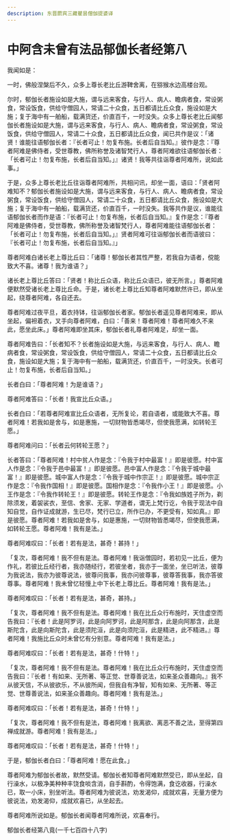 ```yaml
---
description: 东晋罽宾三藏瞿昙僧伽提婆译
---
```


# 中阿含未曾有法品郁伽长者经第八

我闻如是：

一时，佛般涅槃后不久，众多上尊长老比丘游鞞舍离，在猕猴水边高楼台观。

尔时，郁伽长者施设如是大施，谓与远来客食，与行人、病人、瞻病者食，常设粥食，常设饭食，供给守僧园人，常请二十众食，五日都请比丘众食，施设如是大施；复于海中有一舶船，载满货还，价直百千，一时没失。众多上尊长老比丘闻郁伽长者施设如是大施，谓与远来客食，与行人、病人、瞻病者食，常设粥食，常设饭食，供给守僧园人，常请二十众食，五日都请比丘众食，闻已共作是议：「诸贤！谁能往语郁伽长者：『长者可止！勿复布施。长者后自当知。』彼作是念：『尊者阿难是佛侍者，受世尊教，佛所称誉及诸智梵行人，尊者阿难欲往语郁伽长者：「长者可止！勿复布施，长者后自当知。」』诸贤！我等共往诣尊者阿难所，说如此事。」

于是，众多上尊长老比丘往诣尊者阿难所，共相问讯，却坐一面，语曰：「贤者阿难知不？郁伽长者施设如是大施，谓与远来客食，与行人、病人、瞻病者食，常设粥食，常设饭食，供给守僧园人，常请二十众食，五日都请比丘众食，施设如是大施；复于海中有一舶船，载满货还，价直百千，一时没失。我等共作是议，谁能往语郁伽长者而作是语：『长者可止！勿复布施，长者后自当知。』复作是念：『尊者阿难是佛侍者，受世尊教，佛所称誉及诸智梵行人，尊者阿难能往语郁伽长者：「长者可止！勿复布施，长者后自当知。」』贤者阿难可往诣郁伽长者而语彼曰：『长者可止！勿复布施，长者后自当知。』」

尊者阿难白诸长老上尊比丘曰：「诸尊！郁伽长者其性严整，若我自为语者，傥能致大不喜。诸尊！我为谁语？」

诸长老上尊比丘答曰：「贤者！称比丘众语，称比丘众语已，彼无所言。」尊者阿难便默然受诸长老上尊比丘命。于是，诸长老上尊比丘知尊者阿难默然许已，即从坐起，绕尊者阿难，各自还去。

尊者阿难过夜平旦，着衣持钵，往诣郁伽长者家。郁伽长者遥见尊者阿难来，即从坐起，偏袒着衣，叉手向尊者阿难，白曰：「善来！尊者阿难！尊者阿难久不来此，愿坐此床。」尊者阿难即坐其床，郁伽长者礼尊者阿难足，却坐一面。

尊者阿难告曰：「长者知不？长者施设如是大施，与远来客食，与行人、病人、瞻病者食，常设粥食，常设饭食，供给守僧园人，常请二十众食，五日都请比丘众食，施设如是大施；复于海中有一舶船，载满货还，价直百千，一时没失。长者可止！勿复布施，长者后自当知。」

长者白曰：「尊者阿难！为是谁语？」

尊者阿难答曰：「长者！我宣比丘众语。」

长者白曰：「若尊者阿难宣比丘众语者，无所复论，若自语者，或能致大不喜。尊者阿难！若我如是舍与，如是惠施，一切财物皆悉竭尽，但使我愿满，如转轮王愿。」

尊者阿难问曰：「长者云何转轮王愿？」

长者答曰：「尊者阿难！村中贫人作是念：『令我于村中最富！』即是彼愿。村中富人作是念：『令我于邑中最富！』即是彼愿。邑中富人作是念：『令我于城中最富！』即是彼愿。城中富人作是念：『令我于城中作宗正！』即是彼愿。城中宗正作是念：『令我作国相！』即是彼愿。国相作是念：『令我作小王！』即是彼愿。小王作是念：『令我作转轮王！』即是彼愿。转轮王作是念：『令我如族姓子所为，剃除须发，着袈裟衣，至信、舍家、无家、学道者，谓无上梵行讫，令我于现法中自知自觉，自作证成就游，生已尽，梵行已立，所作已办，不更受有，知如真。』即是彼愿。尊者阿难！若我如是舍与，如是惠施，一切财物皆悉竭尽，但使我愿满，如转轮王愿。尊者阿难！我有是法。」

尊者阿难叹曰：「长者！若有是法，甚奇！甚持！」

「复次，尊者阿难！我不但有是法。尊者阿难！我诣僧园时，若初见一比丘，便为作礼，若彼比丘经行者，我亦随经行，若彼坐者，我亦于一面坐，坐已听法，彼尊为我说法，我亦为彼尊说法，彼尊问我事，我亦问彼尊事，彼尊答我事，我亦答彼尊事。尊者阿难！我未曾忆轻慢上中下长老上尊比丘。尊者阿难！我有是法。」

尊者阿难叹曰：「长者！若有是法，甚奇，甚持。」

「复次，尊者阿难！我不但有是法。尊者阿难！我在比丘众行布施时，天住虚空而告我曰：『长者！此是阿罗诃，此是向阿罗诃，此是阿那含，此是向阿那含，此是斯陀含，此是向斯陀含，此是须陀洹，此是向须陀洹，此是精进，此不精进。』尊者阿难！我施比丘众时未曾忆有分别意。尊者阿难！我有是法。」

尊者阿难叹曰：「长者！若有是法，甚奇！什特！」

「复次，尊者阿难！我不但有是法。尊者阿难！我在比丘众行布施时，天住虚空而告我曰：『长者！有如来、无所著、等正觉、世尊善说法，如来圣众善趣向。』我不从彼天信，不从彼欲乐，不从彼所闻，但我自有净智，知有如来、无所著、等正觉、世尊善说法，如来圣众善趣向。尊者阿难！我有是法。」

尊者阿难叹曰：「长者！若有是法，甚奇！什特！」

「复次，尊者阿难！我不但有是法，尊者阿难！我离欲、离恶不善之法，至得第四禅成就游。尊者阿难！我有是法。」

尊者阿难叹曰：「长者！若有是法，甚奇！什特！」

于是，郁伽长者白曰：「尊者阿难！愿在此食。」

尊者阿难为郁伽长者故，默然受请。郁伽长者知尊者阿难默然受已，即从坐起，自行澡水，以极净美种种丰饶食啖含消，自手斟酌，令得饱满，食讫收器，行澡水已，取一小床，别坐听法。尊者阿难为彼说法，劝发渴仰，成就欢喜，无量方便为彼说法，劝发渴仰，成就欢喜已，从坐起去。

尊者阿难所说如是。郁伽长者闻尊者阿难所说，欢喜奉行。

郁伽长者经第八竟(一千七百四十八字)
